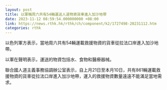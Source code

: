 ```yaml
---
layout: post
title: 以軍稱周六共有54輛運送人道物資貨車進入加沙地帶
date: 2023-11-12 08:59:54.000000000 +08:00
link: https://news.rthk.hk/rthk/ch/component/k2/1727498-20231112.htm
categories: rthk
---
```


以色列軍方表示，當地周六共有54輛運載救援物資的貨車從拉法口岸進入加沙地帶。

以軍在聲明表示，運送的物資包括水、食物和醫療器械。

聯合國人道主義事務協調辦公室表示，自上月21日至本月10日，共有861輛運載救援物資的貨車從拉法口岸進入加沙地帶，運入的救援物資數量遠遠不能滿足當地需求。
